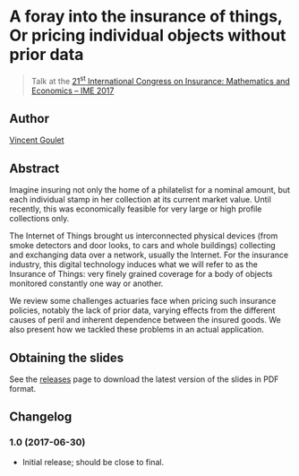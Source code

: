 # A foray into the insurance of things, Or pricing individual objects without prior data

> Talk at the
> [21<sup>st</sup> International Congress on Insurance: Mathematics and Economics &ndash; IME 2017](https://fam.tuwien.ac.at/events/ime2017/)

## Author

[Vincent Goulet](https://vgoulet.act.ulaval.ca/en)

## Abstract

Imagine insuring not only the home of a philatelist for a nominal
amount, but each individual stamp in her collection at its current
market value. Until recently, this was economically feasible for very
large or high profile collections only. 

The Internet of Things brought us interconnected physical devices
(from smoke detectors and door looks, to cars and whole buildings)
collecting and exchanging data over a network, usually the Internet.
For the insurance industry, this digital technology induces what we
will refer to as the Insurance of Things: very finely grained coverage
for a body of objects monitored constantly one way or another. 

We review some challenges actuaries face when pricing such insurance
policies, notably the lack of prior data, varying effects from the
different causes of peril and inherent dependence between the insured
goods. We also present how we tackled these problems in an actual
application.

## Obtaining the slides

See the [releases](https://github.com/vigou3/ime-2017-insurance-of-things/releases/latest) page to
download the latest version of the slides in PDF format.

## Changelog

### 1.0 (2017-06-30)

- Initial release; should be close to final.
